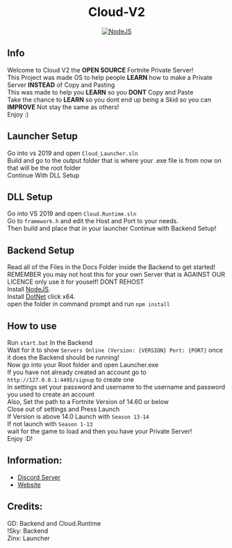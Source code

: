 <h1 align='center'>Cloud-V2</h1>

<p align='center'>
    <a href='https://nodejs.org/en/download/' align='center'>
        <img alt='NodeJS' src='https://media.discordapp.net/attachments/850045691481030706/851139810927575080/adobespark_adobespark.png'>
    </a>
</p>

## Info
Welcome to Cloud V2 the **OPEN SOURCE** Fortnite Private Server!
<br>
This Project was made OS to help people **LEARN** how to make a Private Server **INSTEAD** of Copy and Pasting
<br>
This was made to help you **LEARN** so you **DONT** Copy and Paste
<br>
Take the chance to **LEARN** so you dont end up being a Skid so you can **IMPROVE** Not stay the same as others!
<br>
Enjoy :)
<br>
## Launcher Setup
Go into vs 2019 and open ```Cloud_Launcher.sln```
<br>
Build and go to the output folder that is where your .exe file is from now on that will be the root folder
<br>
Continue With DLL Setup

## DLL Setup
Go into VS 2019 and open ```Cloud.Runtime.sln```
<br>
Go to ```framework.h``` and edit the Host and Port to your needs.
<br>
Then build and place that in your launcher 
Continue with Backend Setup!

## Backend Setup
Read all of the Files in the Docs Folder inside the Backend to get started!
<br>
REMEMBER you may not host this for your own Server that is AGAINST OUR LICENCE only use it for youself! DONT REHOST
<br>
Install [NodeJS](https://nodejs.org/en/download/).
<br>
Install [DotNet](https://dotnet.microsoft.com/download/dotnet/5.0/runtime) click x64.
<br>
open the folder in command prompt and run ```npm install```

## How to use
Run ```start.bat``` In the Backend
<br>
Wait for it to show ```Servers Online (Version: {VERSION} Port: {PORT}``` once it does the Backend should be running!
<br>
Now go into your Root folder and open Launcher.exe
<br>
If you have not already created an account go to ```http://127.0.0.1:4495/signup``` to create one
<br>
In settings set your password and username to the username and password you used to create an account
<br>
Also, Set the path to a Fortnite Version of 14.60 or below
<br>
Close out of settings and Press Launch
<br>
If Version is above 14.0 Launch with ```Season 13-14```
<br>
If not launch with ```Season 1-13```
<br>
wait for the game to load and then you have your Private Server!
<br>
Enjoy :D!

## Information:
- [Discord Server](https://discord.gg/MfXNpTg4EV)
- [Website](https://cloudfn.dev/)

## Credits:
GD: Backend and Cloud.Runtime
<br>
!Sky: Backend
<br>
Zinx: Launcher
